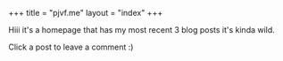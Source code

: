 +++
title = "pjvf.me"
layout = "index"
+++


Hiii it's a homepage that has my most recent 3 blog posts it's kinda wild.

Click a post to leave a comment :)

